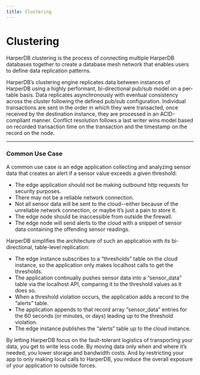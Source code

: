 ```yaml
---
title: Clustering
---
```


# Clustering

HarperDB clustering is the process of connecting multiple HarperDB databases together to create a database mesh network that enables users to define data replication patterns.

HarperDB’s clustering engine replicates data between instances of HarperDB using a highly performant, bi-directional pub/sub model on a per-table basis. Data replicates asynchronously with eventual consistency across the cluster following the defined pub/sub configuration. Individual transactions are sent in the order in which they were transacted, once received by the destination instance, they are processed in an ACID-compliant manner. Conflict resolution follows a last writer wins model based on recorded transaction time on the transaction and the timestamp on the record on the node.

---

### Common Use Case

A common use case is an edge application collecting and analyzing sensor data that creates an alert if a sensor value exceeds a given threshold:

- The edge application should not be making outbound http requests for security purposes.
- There may not be a reliable network connection.
- Not all sensor data will be sent to the cloud--either because of the unreliable network connection, or maybe it’s just a pain to store it.
- The edge node should be inaccessible from outside the firewall.
- The edge node will send alerts to the cloud with a snippet of sensor data containing the offending sensor readings.

HarperDB simplifies the architecture of such an application with its bi-directional, table-level replication:

- The edge instance subscribes to a “thresholds” table on the cloud instance, so the application only makes localhost calls to get the thresholds.
- The application continually pushes sensor data into a “sensor_data” table via the localhost API, comparing it to the threshold values as it does so.
- When a threshold violation occurs, the application adds a record to the “alerts” table.
- The application appends to that record array “sensor_data” entries for the 60 seconds (or minutes, or days) leading up to the threshold violation.
- The edge instance publishes the “alerts” table up to the cloud instance.

By letting HarperDB focus on the fault-tolerant logistics of transporting your data, you get to write less code. By moving data only when and where it’s needed, you lower storage and bandwidth costs. And by restricting your app to only making local calls to HarperDB, you reduce the overall exposure of your application to outside forces.

